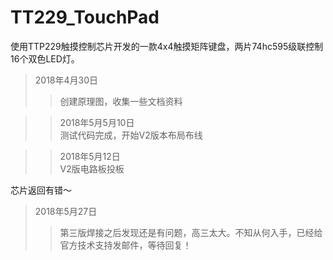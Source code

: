 # TT229_TouchPad
 使用TTP229触摸控制芯片开发的一款4x4触摸矩阵键盘，两片74hc595级联控制16个双色LED灯。<br/>

>2018年4月30日<br/>
>>创建原理图，收集一些文档资料<br/>

>>2018年5月5月10日<br/>
测试代码完成，开始V2版本布局布线<br/>

>>2018年5月12日<br/>
V2版电路板投板

芯片返回有错～

>2018年5月27日
>>第三版焊接之后发现还是有问题，高三太大。不知从何入手，已经给官方技术支持发邮件，等待回复！
